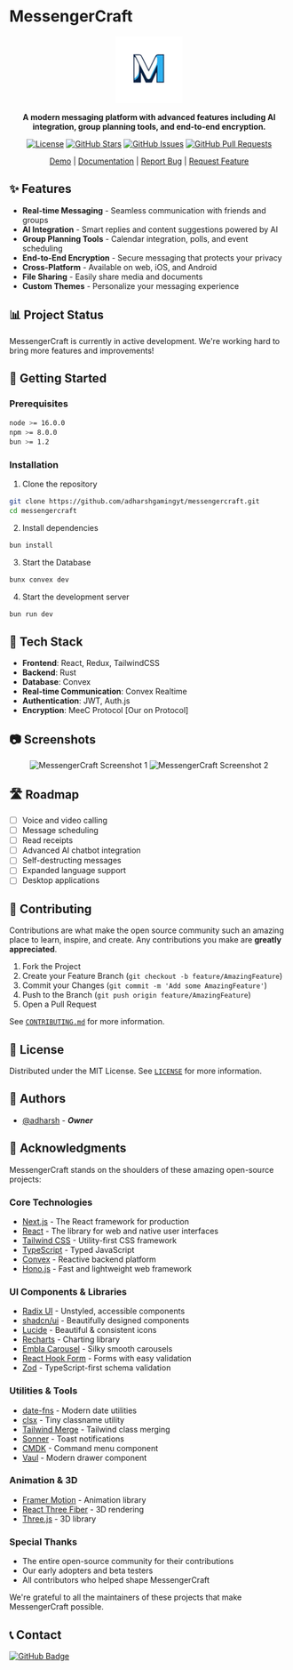 # MessengerCraft

<div align="center">
  
<img src="https://github.com/adharshgamingyt/MessengerCraft/blob/main/public/logo-no-bg.png" alt="MessengerCraft Logo" style="width: 120px; height: auto;">


**A modern messaging platform with advanced features including AI integration, group planning tools, and end-to-end encryption.**

[![License](https://img.shields.io/badge/License-MIT-blue.svg)](LICENSE)
[![GitHub Stars](https://img.shields.io/github/stars/adharshgamingyt/messengercraft?style=social)](https://github.com/adharshgamingyt/messengercraft/stargazers)
[![GitHub Issues](https://img.shields.io/github/issues/adharshgamingyt/messengercraft)](https://github.com/adharshgamingyt/messengercraft/issues)
[![GitHub Pull Requests](https://img.shields.io/github/issues-pr/adharshgamingyt/messengercraft)](https://github.com/adharshgamingyt/messengercraft/pulls)

[Demo](https://example.com) | [Documentation](https://example.com/docs) | [Report Bug](https://github.com/adharshgamingyt/messengercraft/issues) | [Request Feature](https://github.com/adharshgamingyt/messengercraft/issues)

</div>

## ✨ Features

- **Real-time Messaging** - Seamless communication with friends and groups
- **AI Integration** - Smart replies and content suggestions powered by AI
- **Group Planning Tools** - Calendar integration, polls, and event scheduling
- **End-to-End Encryption** - Secure messaging that protects your privacy
- **Cross-Platform** - Available on web, iOS, and Android
- **File Sharing** - Easily share media and documents
- **Custom Themes** - Personalize your messaging experience

## 📊 Project Status

MessengerCraft is currently in active development. We're working hard to bring more features and improvements!

## 🚀 Getting Started

### Prerequisites

```bash
node >= 16.0.0
npm >= 8.0.0
bun >= 1.2
```

### Installation

1. Clone the repository
```bash
git clone https://github.com/adharshgamingyt/messengercraft.git
cd messengercraft
```

2. Install dependencies
```bash
bun install
```

3. Start the Database
```bash
bunx convex dev
```

4. Start the development server
```bash
bun run dev
```

## 🔧 Tech Stack

- **Frontend**: React, Redux, TailwindCSS
- **Backend**: Rust
- **Database**: Convex
- **Real-time Communication**: Convex Realtime
- **Authentication**: JWT, Auth.js
- **Encryption**: MeeC Protocol [Our on Protocol]

## 📷 Screenshots

<div align="center">
  <img src="https://via.placeholder.com/400x200" alt="MessengerCraft Screenshot 1" />
  <img src="https://via.placeholder.com/400x200" alt="MessengerCraft Screenshot 2" />
</div>

## 🛣️ Roadmap

- [ ] Voice and video calling
- [ ] Message scheduling
- [ ] Read receipts
- [ ] Advanced AI chatbot integration
- [ ] Self-destructing messages
- [ ] Expanded language support
- [ ] Desktop applications

## 🤝 Contributing

Contributions are what make the open source community such an amazing place to learn, inspire, and create. Any contributions you make are **greatly appreciated**.

1. Fork the Project
2. Create your Feature Branch (`git checkout -b feature/AmazingFeature`)
3. Commit your Changes (`git commit -m 'Add some AmazingFeature'`)
4. Push to the Branch (`git push origin feature/AmazingFeature`)
5. Open a Pull Request

See [`CONTRIBUTING.md`](CONTRIBUTING.md) for more information.

## 📃 License

Distributed under the MIT License. See [`LICENSE`](LICENSE) for more information.

## 👥 Authors

- [@adharsh](https://github.com/adharshgamingyt) - _**Owner**_

## 🙏 Acknowledgments

MessengerCraft stands on the shoulders of these amazing open-source projects:

### Core Technologies
- [Next.js](https://nextjs.org) - The React framework for production
- [React](https://react.dev) - The library for web and native user interfaces
- [Tailwind CSS](https://tailwindcss.com) - Utility-first CSS framework
- [TypeScript](https://www.typescriptlang.org) - Typed JavaScript
- [Convex](https://www.convex.dev) - Reactive backend platform
- [Hono.js](https://hono.dev) - Fast and lightweight web framework

### UI Components & Libraries
- [Radix UI](https://www.radix-ui.com) - Unstyled, accessible components
- [shadcn/ui](https://ui.shadcn.com) - Beautifully designed components
- [Lucide](https://lucide.dev) - Beautiful & consistent icons
- [Recharts](https://recharts.org) - Charting library
- [Embla Carousel](https://www.embla-carousel.com) - Silky smooth carousels
- [React Hook Form](https://react-hook-form.com) - Forms with easy validation
- [Zod](https://zod.dev) - TypeScript-first schema validation

### Utilities & Tools
- [date-fns](https://date-fns.org) - Modern date utilities
- [clsx](https://github.com/lukeed/clsx) - Tiny classname utility
- [Tailwind Merge](https://github.com/dcastil/tailwind-merge) - Tailwind class merging
- [Sonner](https://sonner.emilkowal.ski) - Toast notifications
- [CMDK](https://cmdk.paco.me) - Command menu component
- [Vaul](https://vaul.emilkowal.ski) - Modern drawer component

### Animation & 3D
- [Framer Motion](https://www.framer.com/motion/) - Animation library
- [React Three Fiber](https://docs.pmnd.rs/react-three-fiber) - 3D rendering
- [Three.js](https://threejs.org) - 3D library

### Special Thanks
- The entire open-source community for their contributions
- Our early adopters and beta testers
- All contributors who helped shape MessengerCraft

We're grateful to all the maintainers of these projects that make MessengerCraft possible.
## 📞 Contact

[![GitHub Badge](https://img.shields.io/badge/-MessengerCraft-000000?style=flat-square&logo=github&logoColor=white)](https://github.com/adharshgamingyt/MessengerCraft)

